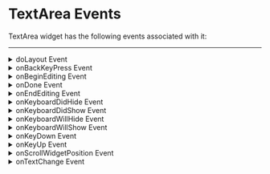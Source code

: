                              


TextArea Events
===============

TextArea widget has the following events associated with it:

* * *


<details close markdown="block"><summary>doLayout Event</summary>

* * *

This event is invoked for every widget when the widget position and dimensions are computed.

### Syntax
```

doLayout()
```

### Read/Write

Read + Write

### Remarks

This event is invoked for all the widgets placed inside flex containers. This event is invoked in the order in which the widgets are added to the widget hierarchy and expect the frame property of the widget is calculated and available for use within this event.

This event is used to set the layout properties of child widgets in the relation to self and peer widgets whose layout is not yet performed.

The number of times this event invoked may vary per platform. It is not recommended to write business logic assuming that this function is invoked only once when there is a change in positional or dimensional properties. This event will not trigger when transformations are applied though widget is moved or scaled or rotated from its original location.

### Example

```

//Sample code to set doLayout event callback to a button widget.
/*This code changes the top property of button2 and makes it appear below button1.*/
myForm.button1.doLayout=doLayoutButton1;


function doLayoutButton1(){
      
    myForm.button2.top = myForm.button1.frame.height;
}
```

### Platform Availability

*   iOS, Android, Windows, and SPA

* * *

</details>
<details close markdown="block"><summary>onBackKeyPress Event</summary>

* * *

* * *

This is event callback is invoked by the Android platform when the soft- keyboard is open and the back button of the device is clicked.

This event is not be triggered when you use gestures in the mobile device for back navigation.

### Syntax
```

onBackKeyPress()
```

### Read/Write

Read + Write

### Example

```

/*This event is triggered in both TextBox and TextArea widgets for Android platform.*/

/*This example demonstrates how to assign callback to onBackKeyPress event myTxtBox TextBox widget in frmTextBox FlexForm. Use the onBackKeyPress event in TextArea widget in a similar manner.*/
frmTextBox.myTxtBox.onBackKeyPress= onBackKeyPressCallback;

function onBackKeyPressCallback(wdgRef) {
 // handle the event here
 // wdgRef returns the handle of the widget.
}
```

### Platform Availability

*   Android

* * *

</details>
<details close markdown="block"><summary>onBeginEditing Event</summary>

* * *

This is an event callback that is invoked by the platform when the user clicks within the TextArea and is about to start editing.

### Syntax
```

onBeginEditing()
```

### Read/Write

Read + Write

### Example

```

//Sample code to set the onBeginEditing event callback to a TextArea widget.

frmTxtArea.myTxtArea.onBeginEditing=onBeginEditingCallback;

function onBeginEditingCallback(txtArea){
      //Write your logic here.
}
```

### Platform Availability

*   Available in the IDE
*   iOS and Android

* * *

</details>
<details close markdown="block"><summary>onDone Event</summary>

* * *

This event is triggered when user is done with entering text in textarea and click or touch the _Go_ or _Enter_ option.

### Syntax
```

onDone()
```

### Read/Write

Read + Write

### Remarks

In Desktop Web platform, this event is fired when the enter key is pressed when the textarea has focus.

### Example

```

//Sample code to set the onDone event callback to a TextArea widget.

frmTxtArea.myTxtArea.onDone=onDoneCallback;

function onDoneCallback(txtArea){
      //Write your logic here.
}
```

### Platform Availability

*   Available in the IDE
*   Available on all platforms except SPA

* * *

</details>
<details close markdown="block"><summary>onEndEditing Event</summary>

* * *

This is an event callback that is invoked by the platform.

### Syntax
```

onEndEditing()
```

### Read/Write

Read + Write

### Remarks

This is event is invoked when the user performs one of the below actions:

*   Click on any other focusable widget (for example, another TextBox)
*   Click on the **Done** button on the **Next Previous** bar.
*   Click on the **Done** button on the keypad.

When you click on the **Done** button of the keypad the following events take place in a sequence:

*   onendediting
*   ondone

### Example

```

//Sample code to set the onEndEditing event callback to a TextArea widget.

frmTxtArea.myTxtArea.onEndEditing=onEndEditingCallback;

function onEndEditingCallback(txtArea){
      //Write your logic here.
}
```

### Platform Availability

*   Available in the IDE
*   iOS and Android

* * *

</details>
<details close markdown="block"><summary>onKeyboardDidHide Event</summary>

* * *

* * *

This is event callback is invoked by the Android platform when the soft keyboard has been closed.

### Syntax
```

onKeyboardDidHide()
```

### Read/Write

Read + Write

### Example

```

/*This event is triggered in both TextBox and TextArea widgets for Android platform.*/

/*This example demonstrates how to assign callback to onKeyBoardDidHide event myTxtBox TextBox widget in frmTextBox FlexForm. Use the onKeyBoardDidHide event in TextArea widget in a similar manner.*/
frmTextBox.myTxtBox.onKeyboardDidHide = keyboardCallbacksDidHide;

function keyboardCallbacksDidHide(wdgRef) {
 // handle the event here
 // wdgRef returns the handle of the widget.
}
```

### Platform Availability

*   Android

* * *

</details>
<details close markdown="block"><summary>onKeyboardDidShow Event</summary>

* * *

* * *

This is event callback is invoked by the Android platform when the soft keyboard has been just brought into view.

### Syntax
```

onKeyboardDidShow()
```

### Read/Write

Read + Write

### Limitation

*   In Android platform, when you close the soft keyboard using back button, and then re-select the text by long-press in TextArea and TextBox widget, the `onKeyBoardDidShow` event is not triggered.

### Example

```

/*This event is triggered in both TextBox and TextArea widgets for Android platform.*/

/*This example demonstrates how to assign callback to onKeyBoardDidShow event myTxtBox TextBox widget in frmTextBox FlexForm. Use the onKeyBoardDidShow event in TextArea widget in a similar manner.*/
frmTextBox.myTxtBox.onKeyboardDidShow = keyboardCallbacksDidShow;

function keyboardCallbacksDidShow(wdgRef) {
 // handle the event here
 // wdgRef returns the handle of the widget.
}
```

### Platform Availability

*   Android

* * *

</details>
<details close markdown="block"><summary>onKeyboardWillHide Event</summary>

* * *

* * *

This is event callback is invoked by the Android platform when the soft keyboard is about to be hidden.

### Syntax
```

onKeyboardWillHide()
```

### Read/Write

Read + Write

### Example

```

/*This event is triggered in both TextBox and TextArea widgets for Android platform.*/

/*This example demonstrates how to assign callback to onKeyBoardWillHide event myTxtBox TextBox widget in frmTextBox FlexForm. Use the onKeyBoardWillHide event in TextArea widget in a similar manner.*/
frmTextBox.myTxtBox.onKeyboardWillHide = keyboardCallbacksWillHide;

function keyboardCallbacksWillHide(wdgRef) {
 // handle the event here
 // wdgRef returns the handle of the widget.
}
```

### Platform Availability

*   Android

* * *

</details>
<details close markdown="block"><summary>onKeyboardWillShow Event</summary>

* * *

* * *

This is event callback is invoked by the Android platform when the soft keyboard is about to be displayed.

### Syntax
```

onKeyboardWillShow()
```

### Read/Write

Read + Write

### Limitation

*   In Android platform, when you close the soft keyboard using back button, and then re-select the text by long-press in TextArea and TextBox widget, the `onKeyBoardWillShow` event is not triggered.

### Example

```

/*This event is triggered in both TextBox and TextArea widgets for Android platform.*/

/*This example demonstrates how to assign callback to onKeyBoardWillShow event myTxtBox TextBox widget in frmTextBox FlexForm. Use the onKeyBoardWillShow event in TextArea widget in a similar manner.*/
frmTextBox.myTxtBox.onKeyboardWillShow = keyboardCallbacksWillShow;

function keyboardCallbacksWillShow(wdgRef) {
 // handle the event here
 // wdgRef returns the handle of the widget.
}
```

### Platform Availability

*   Android

* * *

</details>
<details close markdown="block"><summary>onKeyDown Event</summary>

* * *

This is an event callback that is invoked by the platform when the user presses a key (on the keyboard).

### Syntax
```

onKeyDown()
```

### Read/Write

Read + Write

### Example

```

//Sample code to set the onKeyDown event callback to a TextArea widget.

frmTxtArea.myTxtArea.onKeyDown=onKeyDownCallback;

function onKeyDownCallback(txtArea){
      //Write your logic here.
}
```

### Platform Availability

*   Available in the IDE
*   Desktop Web and SPA

* * *

</details>
<details close markdown="block"><summary>onKeyUp Event</summary>

* * *

This is an event callback that is invoked by the platform when the user releases a key (on the keyboard).

### Syntax
```

onKeyUp()
```

### Read/Write

Read + Write

### Example

```

//Sample code to set the onKeyUp event callback to a TextArea widget.

frmTxtArea.myTxtArea.onKeyUp=onKeyUpCallback;

function onKeyUpCallback(txtArea){
      //Write your logic here.
}
```

### Platform Availability

*   Available in the IDE
*   Desktop Web and SPA

* * *

</details>
<details close markdown="block"><summary>onScrollWidgetPosition Event</summary>

* * *

This event callback is invoked by the platform when the widget location position gets changed on scrolling. The onScrollWidgetPosition event returns the positional coordinates of the widget's location with respect to the screen (screenX and screenY) and the parent container (frameX and frameY). This event is invoked asynchronously, and is not available for FlexForm widget.

### Syntax
```

onScrollWidgetPosition()
```

### Read/Write

Read + Write

### Example

```

var LabelWdg = new voltmx.ui.Label(basicConf, layoutConf, pspConf);
form.add(LabelWdg);
LabelWdg.onScrollWidgetPosition = onScrollWidgetPositionCallBack;

function onScrollWidgetPositionCallBack(wdg, screenX, screenY, frameX, frameY) { //wdg : Widget that is registered for onScrollWidgetPosition.
    /*screenX : Position of widget with respect to 
the screen's X - coordinates (after downsizing the navigation bar and status bar).*/
    /*screenY : Position of widget with respect to the screen's Y - 
coordinates (after downsizing the navigation bar and status bar).*/
    //frameX : Position of widget with respect to parent container's X- coordinates.
    //frameY : Position of widget with respect to parent container's Y- coordinates.
}
```

### Platform Availability

*   Not Accessible from IDE
*   Android, iOS, SPA, and Windows

* * *

</details>
<details close markdown="block"><summary>onTextChange Event</summary>

* * *

This is an event callback triggered when text in the TextArea changes.

### Syntax
```

onTextChange()
```

### Read/Write

Read + Write

### Remarks

This event is not fired when the text is changed programmatically.

On the Desktop Web and SPA platforms, this event is fired when the focus is out of the text area.

### Example

```

//Sample code to set the onTextChange event callback to a TextArea widget.

frmTxtArea.myTxtArea.onTextChange=onTextChangeCallback;

function onTextChangeCallback(txtArea){
      //Write your logic here.
}
```

### Platform Availability

*   Available in the IDE
*   Available on all platforms.

* * *
</details>

